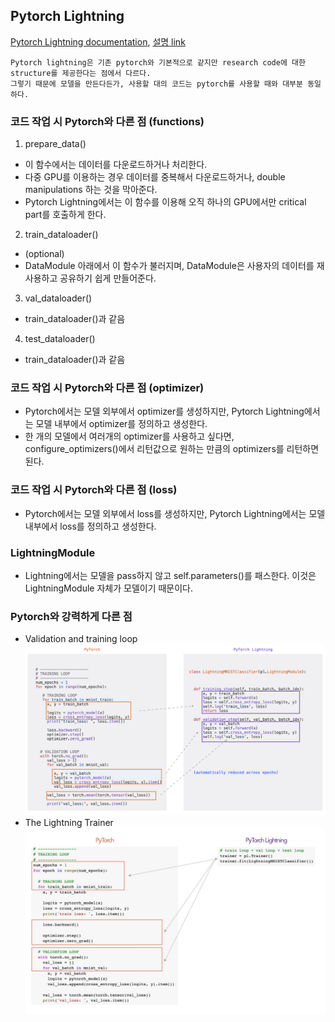 ## Pytorch Lightning
[Pytorch Lightning documentation](https://pytorch-lightning.readthedocs.io/en/latest/), [설명 link](https://towardsdatascience.com/from-pytorch-to-pytorch-lightning-a-gentle-introduction-b371b7caaf09)
```
Pytorch lightning은 기존 pytorch와 기본적으로 같지만 research code에 대한 structure를 제공한다는 점에서 다르다.
그렇기 때문에 모델을 만든다든가, 사용할 대의 코드는 pytorch를 사용할 때와 대부분 동일하다.
```

### 코드 작업 시 Pytorch와 다른 점 (functions)
1. prepare_data()
  - 이 함수에서는 데이터를 다운로드하거나 처리한다.
  - 다중 GPU를 이용하는 경우 데이터를 중복해서 다운로드하거나, double manipulations 하는 것을 막아준다.
  - Pytorch Lightning에서는 이 함수를 이용해 오직 하나의 GPU에서만 critical part를 호출하게 한다.
2. train_dataloader()
  - (optional)
  - DataModule 아래에서 이 함수가 불러지며, DataModule은 사용자의 데이터를 재사용하고 공유하기 쉽게 만들어준다.
3. val_dataloader()
  - train_dataloader()과 같음
4. test_dataloader()
  - train_dataloader()과 같음

### 코드 작업 시 Pytorch와 다른 점 (optimizer)
- Pytorch에서는 모델 외부에서 optimizer를 생성하지만, Pytorch Lightning에서는 모델 내부에서 optimizer를 정의하고 생성한다.
- 한 개의 모델에서 여러개의 optimizer를 사용하고 싶다면, configure_optimizers()에서 리턴값으로 원하는 만큼의 optimizers를 리턴하면 된다.

### 코드 작업 시 Pytorch와 다른 점 (loss)
- Pytorch에서는 모델 외부에서 loss를 생성하지만, Pytorch Lightning에서는 모델 내부에서 loss를 정의하고 생성한다.

### LightningModule
- Lightning에서는 모델을 pass하지 않고 self.parameters()를 패스한다. 이것은 LightningModule 자체가 모델이기 때문이다.

### Pytorch와 강력하게 다른 점
- Validation and training loop
  ![validation and training loop](./images/Pytorch_Lightning_1.png)
- The Lightning Trainer
  ![The Lightning Trainer](./images/Pytorch_Lightning_2.jpeg)
